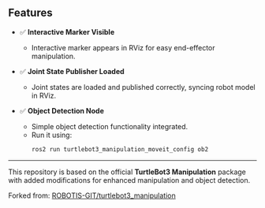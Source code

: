 ## Features

- ✅ **Interactive Marker Visible**
  - Interactive marker appears in RViz for easy end-effector manipulation.

- ✅ **Joint State Publisher Loaded**
  - Joint states are loaded and published correctly, syncing robot model in RViz.

- ✅ **Object Detection Node**
  - Simple object detection functionality integrated.
  - Run it using:
    ```bash
    ros2 run turtlebot3_manipulation_moveit_config ob2
    ```

---

This repository is based on the official **TurtleBot3 Manipulation** package with added modifications for enhanced manipulation and object detection.

Forked from: [ROBOTIS-GIT/turtlebot3_manipulation](https://github.com/ROBOTIS-GIT/turtlebot3_manipulation)
